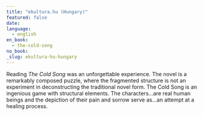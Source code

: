 ```yaml
---
title: "ekultura.hu (Hungary)"
featured: false
date:
language:
  - english
en_book:
  - the-cold-song
no_book:
_slug: ekultura-hu-hungary
---
```


Reading _The Cold Song_ was an unforgettable experience. The novel is a remarkably composed puzzle, where the fragmented structure is not an experiment in deconstructing the traditional novel form. The Cold Song is an ingenious game with structural elements. The characters…are real human beings and the depiction of their pain and sorrow serve as…an attempt at a healing process.

